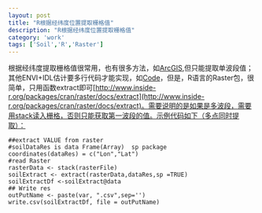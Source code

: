 ```yaml
---
layout: post
title: "R根据经纬度位置提取栅格值"
description: "R根据经纬度位置提取栅格值"
category: 'work'
tags: ['Soil','R','Raster']
---
```


根据经纬度提取栅格值很常用，也有很多方法，如[ArcGIS](http://wenku.baidu.com/link?url=wdCsT3NYVKoxXYJdFPfcGBFqY--nw5kO6SkgHd2Rn9FcVcgOsP2AEOiJeWOvFRzzv1I6adNmAKk4iiUr8d-PhvQByr0cF3TQggdloP0gH5e),但只能提取单波段值；其他ENVI+IDL估计要多行代码才能实现，如[Code](http://blog.sina.com.cn/s/blog_942ff76e0102v406.html)，但是，R语言的Raster包，很简单，只用函数extract即可[http://www.inside-r.org/packages/cran/raster/docs/extract](http://www.inside-r.org/packages/cran/raster/docs/extract)。需要说明的是如果是多波段，需要用stack读入栅格，否则只能获取第一波段的值。示例代码如下（多点同时提取）：

<!--more-->

    ##extract VALUE from raster 
    #soilDataRes is data Frame(Array)  sp package
    coordinates(dataRes) = c("Lon","Lat")
    #read Raster
    rasterData <- stack(rasterFile)
    soilExtract <- extract(rasterData,dataRes,sp =TRUE)
    soilExtractDf <-soilExtract@data
    ## Write res
    outPutName <- paste(var, ".csv",sep='')
    write.csv(soilExtractDf, file = outPutName)






